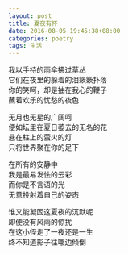 ```yaml
---
layout: post
title: 夏夜有怀
date: 2016-08-05 19:45:38+08:00
categories: poetry
tags: 生活
---
```


我以手持的雨伞拂过草丛  
它们在夜里的躲着的泪簌簌扑落  
你的笑呵，却是抽在我心的鞭子  
蘸着欢乐的忧愁的夜色  

无月也无星的广阔呵  
便如坛里在夏日萎去的无名的花  
悬在柱上的萤火的灯  
只将世界聚在你的足下  

在所有的安静中  
我是最易发怯的云彩  
而你是不言语的光  
无意投射着自己的姿态  

谁又能凝固这夏夜的沉默呢  
即便没有风雨的惊扰  
在这小径走了一夜还是一生  
终不知道影子往哪边倾倒  
